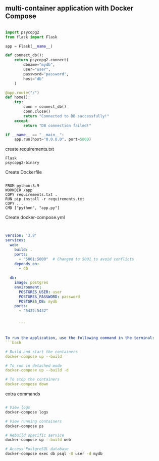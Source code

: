 ## multi-container application with Docker Compose

```python

import psycopg2
from flask import Flask

app = Flask(__name__)

def connect_db():
    return psycopg2.connect(
        dbname="mydb",
        user="user", 
        password="password",
        host="db"
    )

@app.route("/")
def home():
    try:
        conn = connect_db()
        conn.close()
        return "Connected to DB successfully!"
    except:
        return "DB connection failed!"

if __name__ == "__main__":
    app.run(host="0.0.0.0", port=5000)
```

create requirements.txt
``` 
Flask
psycopg2-binary
```
Create Dockerfile
```

FROM python:3.9
WORKDIR /app
COPY requirements.txt .
RUN pip install -r requirements.txt
COPY . .
CMD ["python", "app.py"]
```


Create docker-compose.yml
```yaml


version: '3.8'
services:
  web:
    build: .
    ports:
      - "5001:5000"  # Changed to 5001 to avoid conflicts
    depends_on:
      - db
  
  db:
    image: postgres
    environment:
      POSTGRES_USER: user
      POSTGRES_PASSWORD: password
      POSTGRES_DB: mydb
    ports:
      - "5432:5432"


      ```


To run the application, use the following command in the terminal:
```bash

# Build and start the containers
docker-compose up --build

# To run in detached mode
docker-compose up --build -d

# To stop the containers
docker-compose down

```
extra commands
```bash

# View logs
docker-compose logs

# View running containers
docker-compose ps

# Rebuild specific service
docker-compose up --build web

# Access PostgreSQL database
docker-compose exec db psql -U user -d mydb
```

